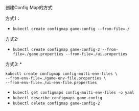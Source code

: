 
创建Config Map的方式

方式1：
* `kubectl create configmap game-config --from-file=./`

方式2:
* `kubectl create configmap game-config-2 --from-file=./game.properties --from-file=./ui.properties`


方式3:
* 
```
kubectl create configmap config-multi-env-files \
--from-env-file=./game-env-file.properties \
--from-env-file=./ui-env-file.properties
```

* `kubectl get configmaps config-multi-env-files -o yaml`
* `kubectl describe configmaps game-config`
* `kubectl delete configmap game-config-2`